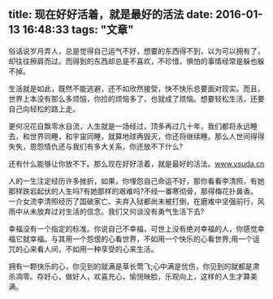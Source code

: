 title: 现在好好活着，就是最好的活法
date: 2016-01-13 16:48:33
tags: "文章"
---
 俗话说岁月弄人，总是觉得自己运气不好，想要的东西得不到，以为可以拥有了，却往往擦肩而过。而得到的东西却总是不喜欢，不珍惜，惧怕的事情经常是躲也躲不掉。

生活就是如此，既然不能逃避，还不如欣然接受，快不快乐总要面对现实。而且，世界上本没有那么多烦恼，你捡的烦恼多了，也就成了烦恼。想要轻松生活，还要自己向轻松的路上走。

更何况花自飘零水自流，人生就是一场经过，顶多再过几十年，我们都将永远睡去，和世界同睡，和宇宙同睡，就算地球再毁灭，你还将继续睡。那么人世间得得失失，恩怨情仇还与我们有多大关系，你还放不下什么?

还有什么能够让你放不下。那么现在好好活着，就是最好的活法。www.vsuda.cn

人的一生注定经历许多挫折，如果，你埋怨自己命运不好，那你看看李清照，有她那样跌宕起伏的人生吗?有她那样的艰难吗?不经一番寒彻骨，那得梅花扑鼻香。一介女流李清照经历了国破家亡、夫弃入狱都尚未被打倒，在磨难中坚强前行，风雨中从未放弃过对生活的信念。我们又何谈没有勇气生活下去?

幸福没有一个指定的标准。你说自己不幸福，可世上没有绝对幸福的人，你感觉幸福它就幸福。与其用一个怨恨的心看世界，不如用一个快乐的心看世界;用一个诅咒的心来看人间，不如用一种享受的心来生活。

拥有一颗快乐的心，你见到的就满是草长莺飞;心中满是忧伤，你见到的就都是肃杀凋零。存好心，做好人，欢喜充心，愉悦映脸，乐观向上，这样的人生才算美满。